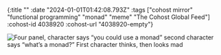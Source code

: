 {:title ""
 :date "2024-01-01T01:42:08.793Z"
 :tags ["cohost mirror" "functional programming" "monad" "meme" "The Cohost Global Feed"]
 :cohost-id 4038920
 :cohost-url "4038920-empty"}

![Four panel, character says “you could use a monad” second character says “what’s a monad?” First character thinks, then looks mad](/img/cohost-mirror/4038920-empty/IMG_4612.jpeg)